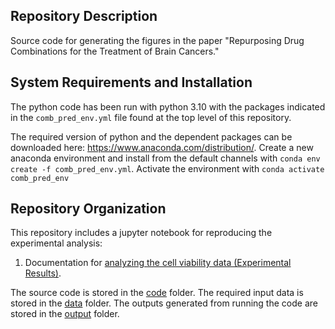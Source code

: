 
## Repository Description
Source code for generating the figures in the paper "Repurposing Drug Combinations for the Treatment of Brain Cancers."

## System Requirements and Installation
The python code has been run with python 3.10 with the packages indicated in the `comb_pred_env.yml` file found at the top level of this repository. 

The required version of python and the dependent packages can be downloaded here: https://www.anaconda.com/distribution/. 
Create a new anaconda environment and install from the default channels with `conda env create -f comb_pred_env.yml`.
Activate the environment with `conda activate comb_pred_env`

## Repository Organization
This repository includes a jupyter notebook for reproducing the experimental analysis:

1. Documentation for [analyzing the cell viability data (Experimental Results)](https://github.com/twytock/DrugCombPred/blob/main/doc/Experimental_Results.md).

The source code is stored in the [code](https://github.com/twytock/DrugCombPred/tree/main/code/Experimental_Results) folder.
The required input data is stored in the [data](https://github.com/twytock/DrugCombPred/tree/main/data/Experimental_Results) folder.
The outputs generated from running the code are stored in the [output](https://github.com/twytock/DrugCombPred/tree/main/output/Experimental_Results) folder.